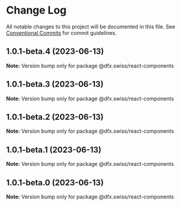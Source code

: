 # Change Log

All notable changes to this project will be documented in this file.
See [Conventional Commits](https://conventionalcommits.org) for commit guidelines.

## 1.0.1-beta.4 (2023-06-13)

**Note:** Version bump only for package @dfx.swiss/react-components





## 1.0.1-beta.3 (2023-06-13)

**Note:** Version bump only for package @dfx.swiss/react-components





## 1.0.1-beta.2 (2023-06-13)

**Note:** Version bump only for package @dfx.swiss/react-components





## 1.0.1-beta.1 (2023-06-13)

**Note:** Version bump only for package @dfx.swiss/react-components





## 1.0.1-beta.0 (2023-06-13)

**Note:** Version bump only for package @dfx.swiss/react-components
